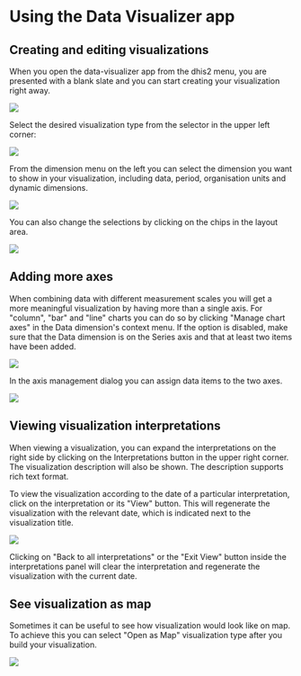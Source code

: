 # Using the Data Visualizer app

<!--DHIS2-SECTION-ID:data_visualizer-->

## Creating and editing visualizations

When you open the data-visualizer app from the dhis2 menu, you are presented with a blank slate and you can start creating your visualization right away.

![](resources/images/data-visualizer/data-visualizer-new.png)

Select the desired visualization type from the selector in the upper left corner:

![](resources/images/data-visualizer/data-visualizer-visualization-type.png)

From the dimension menu on the left you can select the dimension you want
to show in your visualization, including data, period, organisation units and
dynamic dimensions.

![](resources/images/data-visualizer/data-visualizer-dimensions.png)

You can also change the selections by clicking on the
chips in the layout area.

![](resources/images/data-visualizer/data-visualizer-layout-area.png)

## Adding more axes

When combining data with different measurement scales you will get a more meaningful visualization by having more than a single axis. For "column", "bar" and "line" charts you can do so by clicking "Manage chart axes" in the Data dimension's context menu. If the option is disabled, make sure that the Data dimension is on the Series axis and that at least two items have been added.

![](resources/images/data-visualizer/data-visualizer-axis-management-menu-option.png)

In the axis management dialog you can assign data items to the two axes.

![](resources/images/data-visualizer/data-visualizer-axis-management-dialog.png)

## Viewing visualization interpretations

When viewing a visualization, you can expand the interpretations on the right
side by clicking on the Interpretations button in the upper right corner.
The visualization description will also be shown. The description supports rich text format.

To view the visualization according to the date of a particular interpretation,
click on the interpretation or its "View" button. This will regenerate the visualization with the
relevant date, which is indicated next to the visualization title.

![](resources/images/data-visualizer/data-visualizer-view-interpretation.png)

Clicking on "Back to all interpretations" or the "Exit View" button inside the interpretations panel will clear the
interpretation and regenerate the visualization with the current date.

## See visualization as map

Sometimes it can be useful to see how visualization would look like on map. To achieve this you can select "Open as Map" visualization type after you build your visualization.

![](resources/images/data-visualizer/data-visualizer-open-as-map.png)
